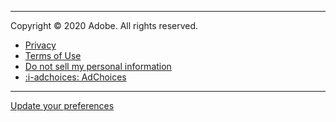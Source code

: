 
---

Copyright © 2020 Adobe. All rights reserved. 
- [Privacy](https://www.adobe.com/privacy.html)
- [Terms of Use](https://www.adobe.com/legal/terms.html) 
- [Do not sell my personal information](https://www.adobe.com/privacy/ca-rights.html)
- [:i-adchoices: AdChoices](https://www.adobe.com/privacy/opt-out.html#interest-based-ads)

---
<div class="privacy" style="display: block;">
  <a href="#" class="openPrivacyModal">Update your preferences</a>
  <div id="feds-footer"></div>
</div>
